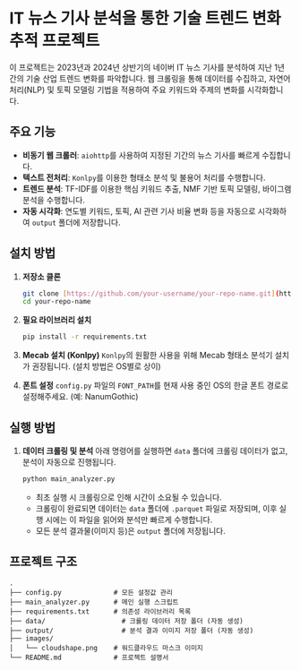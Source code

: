 # IT 뉴스 기사 분석을 통한 기술 트렌드 변화 추적 프로젝트

이 프로젝트는 2023년과 2024년 상반기의 네이버 IT 뉴스 기사를 분석하여 지난 1년간의 기술 산업 트렌드 변화를 파악합니다. 웹 크롤링을 통해 데이터를 수집하고, 자연어 처리(NLP) 및 토픽 모델링 기법을 적용하여 주요 키워드와 주제의 변화를 시각화합니다.

## 주요 기능
- **비동기 웹 크롤러**: `aiohttp`를 사용하여 지정된 기간의 뉴스 기사를 빠르게 수집합니다.
- **텍스트 전처리**: `Konlpy`를 이용한 형태소 분석 및 불용어 처리를 수행합니다.
- **트렌드 분석**: TF-IDF를 이용한 핵심 키워드 추출, NMF 기반 토픽 모델링, 바이그램 분석을 수행합니다.
- **자동 시각화**: 연도별 키워드, 토픽, AI 관련 기사 비율 변화 등을 자동으로 시각화하여 `output` 폴더에 저장합니다.

## 설치 방법

1.  **저장소 클론**
    ```bash
    git clone [https://github.com/your-username/your-repo-name.git](https://github.com/your-username/your-repo-name.git)
    cd your-repo-name
    ```

2.  **필요 라이브러리 설치**
    ```bash
    pip install -r requirements.txt
    ```
    
3. **Mecab 설치 (Konlpy)**
    `Konlpy`의 원활한 사용을 위해 Mecab 형태소 분석기 설치가 권장됩니다. (설치 방법은 OS별로 상이)

4. **폰트 설정**
   `config.py` 파일의 `FONT_PATH`를 현재 사용 중인 OS의 한글 폰트 경로로 설정해주세요. (예: NanumGothic)

## 실행 방법

1.  **데이터 크롤링 및 분석**
    아래 명령어를 실행하면 `data` 폴더에 크롤링 데이터가 없고, 분석이 자동으로 진행됩니다.
    ```bash
    python main_analyzer.py
    ```
    - 최초 실행 시 크롤링으로 인해 시간이 소요될 수 있습니다.
    - 크롤링이 완료되면 데이터는 `data` 폴더에 `.parquet` 파일로 저장되며, 이후 실행 시에는 이 파일을 읽어와 분석만 빠르게 수행합니다.
    - 모든 분석 결과물(이미지 등)은 `output` 폴더에 저장됩니다.

## 프로젝트 구조
```
.
├── config.py             # 모든 설정값 관리
├── main_analyzer.py      # 메인 실행 스크립트
├── requirements.txt      # 의존성 라이브러리 목록
├── data/                   # 크롤링 데이터 저장 폴더 (자동 생성)
├── output/                 # 분석 결과 이미지 저장 폴더 (자동 생성)
├── images/
│   └── cloudshape.png    # 워드클라우드 마스크 이미지
└── README.md             # 프로젝트 설명서
```
